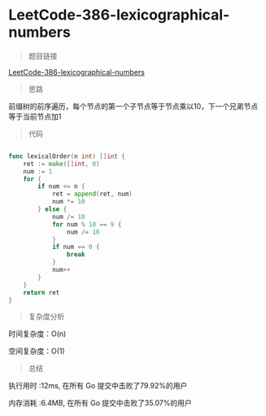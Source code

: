 #  LeetCode-386-lexicographical-numbers

>题目链接

[LeetCode-386-lexicographical-numbers](https://leetcode-cn.com/problems/lexicographical-numbers/)

>思路

前缀树的前序遍历，每个节点的第一个子节点等于节点乘以10，下一个兄弟节点等于当前节点加1

>代码

```go

func lexicalOrder(n int) []int {
    ret := make([]int, 0)
    num := 1
    for {
        if num <= n {
            ret = append(ret, num)
            num *= 10
        } else {
            num /= 10
            for num % 10 == 9 {
                num /= 10
            }
            if num == 0 {
                break
            }
            num++
        }
    }
    return ret
}


```

>复杂度分析

时间复杂度：O(n)

空间复杂度：O(1)

>总结

执行用时 :12ms, 在所有 Go 提交中击败了79.92%的用户
 
内存消耗 :6.4MB, 在所有 Go 提交中击败了35.07%的用户
